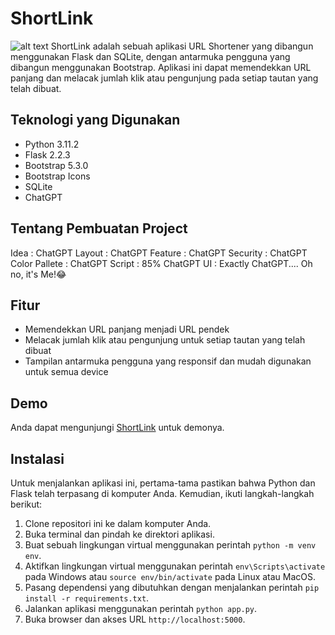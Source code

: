 # ShortLink

![alt text](https://github.com/haidar038/shortlink/src/img/ShortLink.webp "ShortLink")
ShortLink adalah sebuah aplikasi URL Shortener yang dibangun menggunakan Flask dan SQLite, dengan antarmuka pengguna yang dibangun menggunakan Bootstrap. Aplikasi ini dapat memendekkan URL panjang dan melacak jumlah klik atau pengunjung pada setiap tautan yang telah dibuat.

## Teknologi yang Digunakan
- Python 3.11.2
- Flask 2.2.3
- Bootstrap 5.3.0
- Bootstrap Icons
- SQLite
- ChatGPT

## Tentang Pembuatan Project
Idea : ChatGPT
Layout : ChatGPT
Feature : ChatGPT
Security : ChatGPT
Color Pallete : ChatGPT
Script : 85% ChatGPT
UI : Exactly ChatGPT.... Oh no, it's Me!😂

## Fitur
- Memendekkan URL panjang menjadi URL pendek
- Melacak jumlah klik atau pengunjung untuk setiap tautan yang telah dibuat
- Tampilan antarmuka pengguna yang responsif dan mudah digunakan untuk semua device

## Demo
Anda dapat mengunjungi [ShortLink](https://shortlink.up.railway.app) untuk demonya.

## Instalasi
Untuk menjalankan aplikasi ini, pertama-tama pastikan bahwa Python dan Flask telah terpasang di komputer Anda. Kemudian, ikuti langkah-langkah berikut:

1. Clone repositori ini ke dalam komputer Anda.
2. Buka terminal dan pindah ke direktori aplikasi.
3. Buat sebuah lingkungan virtual menggunakan perintah `python -m venv env`.
4. Aktifkan lingkungan virtual menggunakan perintah `env\Scripts\activate` pada Windows atau `source env/bin/activate` pada Linux atau MacOS.
5. Pasang dependensi yang dibutuhkan dengan menjalankan perintah `pip install -r requirements.txt`.
6. Jalankan aplikasi menggunakan perintah `python app.py`.
7. Buka browser dan akses URL `http://localhost:5000`.
